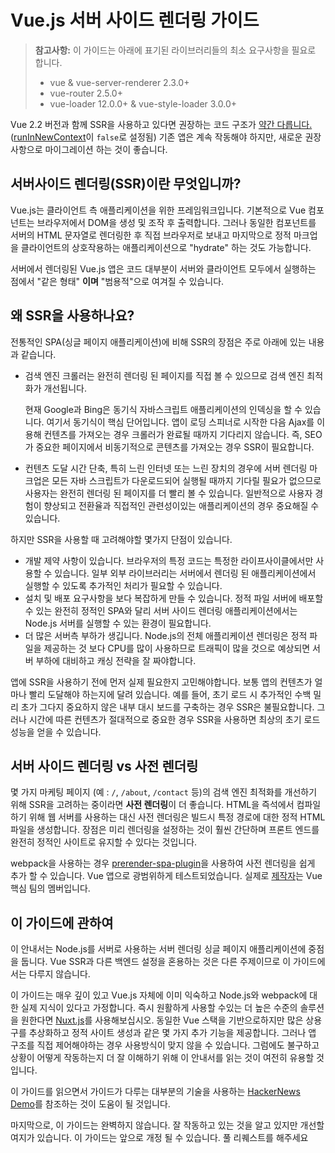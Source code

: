 # Vue.js 서버 사이드 렌더링 가이드

> **참고사항:** 이 가이드는 아래에 표기된 라이브러리들의 최소 요구사항을 필요로 합니다.
> - vue & vue-server-renderer 2.3.0+
> - vue-router 2.5.0+
> - vue-loader 12.0.0+ & vue-style-loader 3.0.0+

Vue 2.2 버전과 함께 SSR을 사용하고 있다면 권장하는 코드 구조가 [약간 다릅니다.](./structure.md) ([runInNewContext](./api.md#runinnewcontext)이 `false`로 설정됨) 기존 앱은 계속 작동해야 하지만, 새로운 권장 사항으로 마이그레이션 하는 것이 좋습니다.

## 서버사이드 렌더링(SSR)이란 무엇입니까?

Vue.js는 클라이언트 측 애플리케이션을 위한 프레임워크입니다. 기본적으로 Vue 컴포넌트는 브라우저에서 DOM을 생성 및 조작 후 출력합니다. 그러나 동일한 컴포넌트를 서버의 HTML 문자열로 렌더링한 후 직접 브라우저로 보내고 마지막으로 정적 마크업을 클라이언트의 상호작용하는 애플리케이션으로  "hydrate" 하는 것도 가능합니다.

서버에서 렌더링된 Vue.js 앱은 코드 대부분이 서버와 클라이언트 모두에서 실행하는 점에서 "같은 형태" **이며** "범용적"으로 여겨질 수 있습니다.

## 왜 SSR을 사용하나요?

전통적인 SPA(싱글 페이지 애플리케이션)에 비해 SSR의 장점은 주로 아래에 있는 내용과 같습니다.

- 검색 엔진 크롤러는 완전히 렌더링 된 페이지를 직접 볼 수 있으므로 검색 엔진 최적화가 개선됩니다.

  현재 Google과 Bing은 동기식 자바스크립트 애플리케이션의 인덱싱을 할 수 있습니다. 여기서 동기식이 핵심 단어입니다. 앱이 로딩 스피너로 시작한 다음 Ajax를 이용해 컨텐츠를 가져오는 경우 크롤러가 완료될 때까지 기다리지 않습니다. 즉, SEO가 중요한 페이지에서 비동기적으로 콘텐츠를 가져오는 경우 SSR이 필요합니다.

- 컨텐츠 도달 시간 단축, 특히 느린 인터넷 또는 느린 장치의 경우에 서버 렌더링 마크업은 모든 자바 스크립트가 다운로드되어 실행될 때까지 기다릴 필요가 없으므로 사용자는 완전히 렌더링 된 페이지를 더 빨리 볼 수 있습니다. 일반적으로 사용자 경험이 향상되고 전환율과 직접적인 관련성이있는 애플리케이션의 경우 중요해질 수 있습니다.

하지만 SSR을 사용할 때 고려해야할 몇가지 단점이 있습니다.

- 개발 제약 사항이 있습니다. 브라우저의 특정 코드는 특정한 라이프사이클에서만 사용할 수 있습니다. 일부 외부 라이브러리는 서버에서 렌더링 된 애플리케이션에서 실행할 수 있도록 추가적인 처리가 필요할 수 있습니다.
- 설치 및 배포 요구사항을 보다 복잡하게 만들 수 있습니다. 정적 파일 서버에 배포할 수 있는 완전히 정적인 SPA와 달리 서버 사이드 렌더링 애플리케이션에서는 Node.js 서버를 실행할 수 있는 환경이 필요합니다.
- 더 많은 서버측 부하가 생깁니다. Node.js의 전체 애플리케이션 렌더링은 정적 파일을 제공하는 것 보다 CPU를 많이 사용하므로 트래픽이 많을 것으로 예상되면 서버 부하에 대비하고 캐싱 전략을 잘 짜야합니다.

앱에 SSR을 사용하기 전에 먼저 실제 필요한지 고민해야합니다. 보통 앱의 컨텐츠가 얼마나 빨리 도달해야 하는지에 달려 있습니다. 예를 들어, 초기 로드 시 추가적인 수백 밀리 초가 그다지 중요하지 않은 내부 대시 보드를 구축하는 경우 SSR은 불필요합니다. 그러나 시간에 따른 컨텐츠가 절대적으로 중요한 경우 SSR을 사용하면 최상의 초기 로드 성능을 얻을 수 있습니다.

## 서버 사이드 렌더링 vs 사전 렌더링

몇 가지 마케팅 페이지 (예 : `/`, `/about`, `/contact` 등)의 검색 엔진 최적화를 개선하기 위해 SSR을 고려하는 중이라면 **사전 렌더링**이 더 좋습니다. HTML을 즉석에서 컴파일하기 위해 웹 서버를 사용하는 대신 사전 렌더링은 빌드시 특정 경로에 대한 정적 HTML 파일을 생성합니다. 장점은 미리 렌더링을 설정하는 것이 훨씬 간단하며 프론트 엔드를 완전히 정적인 사이트로 유지할 수 있다는 것입니다.

webpack을 사용하는 경우 [prerender-spa-plugin](https://github.com/chrisvfritz/prerender-spa-plugin)을 사용하여 사전 렌더링을 쉽게 추가 할 수 있습니다. Vue 앱으로 광범위하게 테스트되었습니다. 실제로 [제작자](https://github.com/chrisvfritz)는 Vue 핵심 팀의 멤버입니다.

## 이 가이드에 관하여

이 안내서는 Node.js를 서버로 사용하는 서버 렌더링 싱글 페이지 애플리케이션에 중점을 둡니다. Vue SSR과 다른 백엔드 설정을 혼용하는 것은 다른 주제이므로 이 가이드에서는 다루지 않습니다.

이 가이드는 매우 깊이 있고 Vue.js 자체에 이미 익숙하고 Node.js와 webpack에 대한 실제 지식이 있다고 가정합니다. 즉시 원활하게 사용할 수있는 더 높은 수준의 솔루션을 원한다면 [Nuxt.js](http://nuxtjs.org/)를 사용해보십시오. 동일한 Vue 스택을 기반으로하지만 많은 상용구를 추상화하고 정적 사이트 생성과 같은 몇 가지 추가 기능을 제공합니다. 그러나 앱 구조를 직접 제어해야하는 경우 사용방식이 맞지 않을 수 있습니다. 그럼에도 불구하고 상황이 어떻게 작동하는지 더 잘 이해하기 위해 이 안내서를 읽는 것이 여전히 유용할 것입니다.

이 가이드를 읽으면서 가이드가 다루는 대부분의 기술을 사용하는 [HackerNews Demo](https://github.com/vuejs/vue-hackernews-2.0/)를 참조하는 것이 도움이 될 것입니다.

마지막으로, 이 가이드는 완벽하지 않습니다. 잘 작동하고 있는 것을 알고 있지만 개선할 여지가 있습니다. 이 가이드는 앞으로 개정 될 수 있습니다. 풀 리퀘스트를 해주세요
